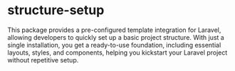 # structure-setup
This package provides a pre-configured template integration for Laravel, allowing developers to quickly set up a basic project structure. With just a single installation, you get a ready-to-use foundation, including essential layouts, styles, and components, helping you kickstart your Laravel project without repetitive setup.
